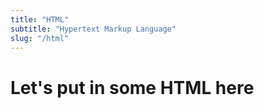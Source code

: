 ```yaml
---
title: "HTML"
subtitle: "Hypertext Markup Language"
slug: "/html"
---
```


# Let's put in some HTML here
